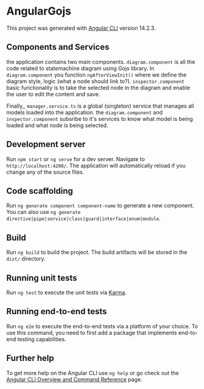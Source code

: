 # AngularGojs

This project was generated with [Angular CLI](https://github.com/angular/angular-cli) version 14.2.3.

## Components and Services

the application contains two main components. `diagram.component` is all the code related to statemachine diagram using Gojs library. In `diagram.component` you function `ngAfterViewInit()` where we define the diagram style, logic (what a node should  link to?). `inspector.component` basic functionality is to take the selected node in the diagram and enable the user to edit the content and save. 

Finally,, `manager.service.ts` is a global (singleton) service that manages all models loaded into the application. the   `diagram.component` and `inspector.component` subsribe to it's services to know what model is being loaded and what node is being selected. 

## Development server

Run `npm start` or `ng serve` for a dev server. Navigate to `http://localhost:4200/`. The application will automatically reload if you change any of the source files.

## Code scaffolding

Run `ng generate component component-name` to generate a new component. You can also use `ng generate directive|pipe|service|class|guard|interface|enum|module`.

## Build

Run `ng build` to build the project. The build artifacts will be stored in the `dist/` directory.

## Running unit tests

Run `ng test` to execute the unit tests via [Karma](https://karma-runner.github.io).

## Running end-to-end tests

Run `ng e2e` to execute the end-to-end tests via a platform of your choice. To use this command, you need to first add a package that implements end-to-end testing capabilities.

## Further help

To get more help on the Angular CLI use `ng help` or go check out the [Angular CLI Overview and Command Reference](https://angular.io/cli) page.
